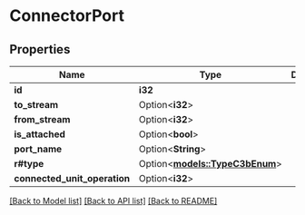 # ConnectorPort

## Properties

Name | Type | Description | Notes
------------ | ------------- | ------------- | -------------
**id** | **i32** |  | [readonly]
**to_stream** | Option<**i32**> |  | [optional]
**from_stream** | Option<**i32**> |  | [optional]
**is_attached** | Option<**bool**> |  | [optional]
**port_name** | Option<**String**> |  | [optional]
**r#type** | Option<[**models::TypeC3bEnum**](TypeC3bEnum.md)> |  | [optional]
**connected_unit_operation** | Option<**i32**> |  | [optional]

[[Back to Model list]](../README.md#documentation-for-models) [[Back to API list]](../README.md#documentation-for-api-endpoints) [[Back to README]](../README.md)


